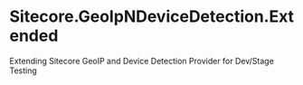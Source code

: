 # Sitecore.GeoIpNDeviceDetection.Extended
Extending Sitecore GeoIP and Device Detection Provider for Dev/Stage Testing
